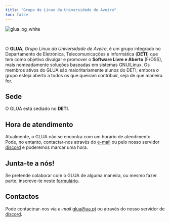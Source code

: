 ```yaml
---
title: "Grupo de Linux da Universidade de Aveiro"
toc: false
---
```


![glua_bg_white](/img/logos/glua_medium_orange_for_white_bg.png)

<br>

O **GLUA**, *Grupo Linux da Universidade de Aveiro*, é um grupo integrado no Departamento de Eletrónica, Telecomunicações e Informática (**DETI**) que tem como objetivo divulgar e promover o **Software Livre e Aberto** (F/OSS), mais nomeadamente soluções baseadas em sistemas GNU/Linux.
Os membros ativos do GLUA são maioritariamente alunos do DETI, embora o grupo esteja aberto a todos os que queiram contribuir, seja de que maneira for.

## Sede

O GLUA está sediado no **DETI**.

## Hora de atendimento

Atualmente, o GLUA não se encontra com um horário de atendimento. 
Pode, no entanto, contactar-nos através do [e-mail](mailto:glua@ua.pt) ou pelo nosso servidor [discord](https://discord.gg/kTXAMkPqFS) e poderemos marcar uma hora.

## Junta-te a nós!
Se pretende colaborar com o GLUA de alguma maneira, ou mesmo fazer parte, inscreve-te neste [formulário](https://gluacloud.rui2015.me/index.php/apps/forms/s/zYRd2ngYwKXqSK5dDKxexX9M).

## Contactos
Pode contactnar-nos via *e-mail* [glua@ua.pt](mailto:glua@ua.pt) ou através do nosso servidor de [discord](https://discord.gg/kTXAMkPqFS).

